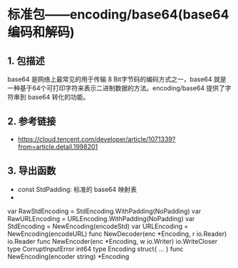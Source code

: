 # 标准包——encoding/base64(base64编码和解码)

## 1. 包描述

base64 是网络上最常见的用于传输 8 Bit字节码的编码方式之一，base64 就是一种基于64个可打印字符来表示二进制数据的方法。encoding/base64
提供了字符串到 base64 转化的功能。

## 2. 参考链接

- https://cloud.tencent.com/developer/article/1071339?from=article.detail.1998201

## 3. 导出函数
- const StdPadding: 标准的 base64 映射表
- 



var RawStdEncoding = StdEncoding.WithPadding(NoPadding)
var RawURLEncoding = URLEncoding.WithPadding(NoPadding)
var StdEncoding = NewEncoding(encodeStd)
var URLEncoding = NewEncoding(encodeURL)
func NewDecoder(enc *Encoding, r io.Reader) io.Reader
func NewEncoder(enc *Encoding, w io.Writer) io.WriteCloser
type CorruptInputError int64
type Encoding struct{ ... }
func NewEncoding(encoder string) *Encoding
